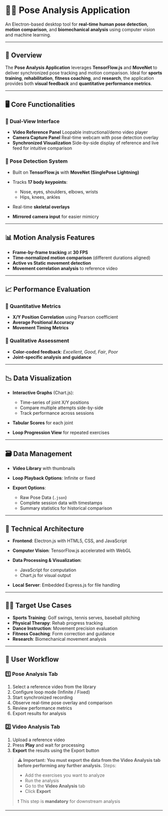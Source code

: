 # 🧍‍♂️ Pose Analysis Application

An Electron-based desktop tool for **real-time human pose detection**, **motion comparison**, and **biomechanical analysis** using computer vision and machine learning.

---

## 🚀 Overview

The **Pose Analysis Application** leverages **TensorFlow\.js** and **MoveNet** to deliver synchronized pose tracking and motion comparison. Ideal for **sports training**, **rehabilitation**, **fitness coaching**, and **research**, the application provides both **visual feedback** and **quantitative performance metrics**.

---

## 🖥️ Core Functionalities

### 🔀 Dual-View Interface

* **Video Reference Panel**
  Loopable instructional/demo video player
* **Camera Capture Panel**
  Real-time webcam with pose detection overlay
* **Synchronized Visualization**
  Side-by-side display of reference and live feed for intuitive comparison

### 🧠 Pose Detection System

* Built on **TensorFlow\.js** with **MoveNet (SinglePose Lightning)**
* Tracks **17 body keypoints**:

  * Nose, eyes, shoulders, elbows, wrists
  * Hips, knees, ankles
* Real-time **skeletal overlays**
* **Mirrored camera input** for easier mimicry

---

## 📊 Motion Analysis Features

* **Frame-by-frame tracking** at **30 FPS**
* **Time-normalized motion comparison** (different durations aligned)
* **Active vs Static movement detection**
* **Movement correlation analysis** to reference video

---

## 📈 Performance Evaluation

### 🔢 Quantitative Metrics

* **X/Y Position Correlation** using Pearson coefficient
* **Average Positional Accuracy**
* **Movement Timing Metrics**

### 🎨 Qualitative Assessment

* **Color-coded feedback**:
  *Excellent*, *Good*, *Fair*, *Poor*
* **Joint-specific analysis and guidance**

---

## 📉 Data Visualization

* **Interactive Graphs** (Chart.js):

  * Time-series of joint X/Y positions
  * Compare multiple attempts side-by-side
  * Track performance across sessions
* **Tabular Scores** for each joint
* **Loop Progression View** for repeated exercises

---

## 🗃️ Data Management

* **Video Library** with thumbnails
* **Loop Playback Options**: Infinite or fixed
* **Export Options**:

  * Raw Pose Data (`.json`)
  * Complete session data with timestamps
  * Summary statistics for historical comparison

---

## 🧱 Technical Architecture

* **Frontend**: Electron.js with HTML5, CSS, and JavaScript
* **Computer Vision**: TensorFlow\.js accelerated with WebGL
* **Data Processing & Visualization**:

  * JavaScript for computation
  * Chart.js for visual output
* **Local Server**: Embedded Express.js for file handling

---

## 🏋️‍♂️ Target Use Cases

* **Sports Training**: Golf swings, tennis serves, baseball pitching
* **Physical Therapy**: Rehab progress tracking
* **Dance Instruction**: Movement precision evaluation
* **Fitness Coaching**: Form correction and guidance
* **Research**: Biomechanical movement analysis

---

## 🔄 User Workflow

### 1️⃣ Pose Analysis Tab

1. Select a reference video from the library
2. Configure loop mode (Infinite / Fixed)
3. Start synchronized recording
4. Observe real-time pose overlay and comparison
5. Review performance metrics
6. Export results for analysis

### 2️⃣ Video Analysis Tab

1. Upload a reference video
2. Press **Play** and wait for processing
3. **Export** the results using the Export button

> **⚠️ Important:**
> **You must export the data from the Video Analysis tab before performing any further analysis.**
> Steps:
>
> * Add the exercises you want to analyze
> * Run the analysis
> * Go to the **Video Analysis** tab
> * Click **Export**
>
> ❗ This step is **mandatory** for downstream analysis

---

